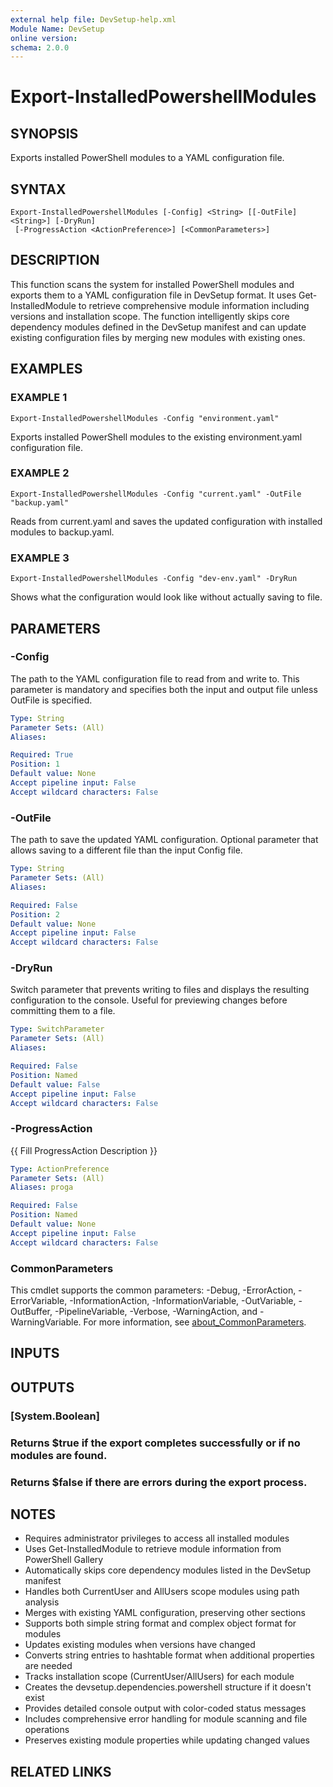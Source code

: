 ```yaml
---
external help file: DevSetup-help.xml
Module Name: DevSetup
online version:
schema: 2.0.0
---
```


# Export-InstalledPowershellModules

## SYNOPSIS
Exports installed PowerShell modules to a YAML configuration file.

## SYNTAX

```
Export-InstalledPowershellModules [-Config] <String> [[-OutFile] <String>] [-DryRun]
 [-ProgressAction <ActionPreference>] [<CommonParameters>]
```

## DESCRIPTION
This function scans the system for installed PowerShell modules and exports them to a YAML 
configuration file in DevSetup format.
It uses Get-InstalledModule to retrieve comprehensive 
module information including versions and installation scope.
The function intelligently skips 
core dependency modules defined in the DevSetup manifest and can update existing configuration
files by merging new modules with existing ones.

## EXAMPLES

### EXAMPLE 1
```
Export-InstalledPowershellModules -Config "environment.yaml"
```

Exports installed PowerShell modules to the existing environment.yaml configuration file.

### EXAMPLE 2
```
Export-InstalledPowershellModules -Config "current.yaml" -OutFile "backup.yaml"
```

Reads from current.yaml and saves the updated configuration with installed modules to backup.yaml.

### EXAMPLE 3
```
Export-InstalledPowershellModules -Config "dev-env.yaml" -DryRun
```

Shows what the configuration would look like without actually saving to file.

## PARAMETERS

### -Config
The path to the YAML configuration file to read from and write to.
This parameter is mandatory and specifies both the input and output file unless OutFile is specified.

```yaml
Type: String
Parameter Sets: (All)
Aliases:

Required: True
Position: 1
Default value: None
Accept pipeline input: False
Accept wildcard characters: False
```

### -OutFile
The path to save the updated YAML configuration.
Optional parameter that allows saving to a different file than the input Config file.

```yaml
Type: String
Parameter Sets: (All)
Aliases:

Required: False
Position: 2
Default value: None
Accept pipeline input: False
Accept wildcard characters: False
```

### -DryRun
Switch parameter that prevents writing to files and displays the resulting configuration to the console.
Useful for previewing changes before committing them to a file.

```yaml
Type: SwitchParameter
Parameter Sets: (All)
Aliases:

Required: False
Position: Named
Default value: False
Accept pipeline input: False
Accept wildcard characters: False
```

### -ProgressAction
{{ Fill ProgressAction Description }}

```yaml
Type: ActionPreference
Parameter Sets: (All)
Aliases: proga

Required: False
Position: Named
Default value: None
Accept pipeline input: False
Accept wildcard characters: False
```

### CommonParameters
This cmdlet supports the common parameters: -Debug, -ErrorAction, -ErrorVariable, -InformationAction, -InformationVariable, -OutVariable, -OutBuffer, -PipelineVariable, -Verbose, -WarningAction, and -WarningVariable. For more information, see [about_CommonParameters](http://go.microsoft.com/fwlink/?LinkID=113216).

## INPUTS

## OUTPUTS

### [System.Boolean]
### Returns $true if the export completes successfully or if no modules are found.
### Returns $false if there are errors during the export process.
## NOTES
- Requires administrator privileges to access all installed modules
- Uses Get-InstalledModule to retrieve module information from PowerShell Gallery
- Automatically skips core dependency modules listed in the DevSetup manifest
- Handles both CurrentUser and AllUsers scope modules using path analysis
- Merges with existing YAML configuration, preserving other sections
- Supports both simple string format and complex object format for modules
- Updates existing modules when versions have changed
- Converts string entries to hashtable format when additional properties are needed
- Tracks installation scope (CurrentUser/AllUsers) for each module
- Creates the devsetup.dependencies.powershell structure if it doesn't exist
- Provides detailed console output with color-coded status messages
- Includes comprehensive error handling for module scanning and file operations
- Preserves existing module properties while updating changed values

## RELATED LINKS
